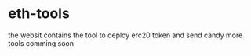 # eth-tools
the websit contains the tool to deploy erc20 token and send candy
more tools comming soon
